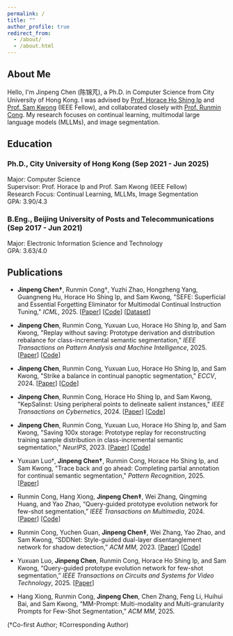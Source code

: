 ```yaml
---
permalink: /
title: ""
author_profile: true
redirect_from: 
  - /about/
  - /about.html
---
```


## About Me

Hello, I'm Jinpeng Chen (陈锦芃), a Ph.D. in Computer Science from City University of Hong Kong. I was advised by [Prof. Horace Ho Shing Ip](https://www.cityu.edu.hk/stfprofile/cship.htm) and [Prof. Sam Kwong](https://www.ln.edu.hk/po/professor-sam-kwong-tak-wu) (IEEE Fellow), and collaborated closely with [Prof. Runmin Cong](https://rmcong.github.io). My research focuses on continual learning, multimodal large language models (MLLMs), and image segmentation.

## Education

### Ph.D., City University of Hong Kong (Sep 2021 - Jun 2025)
Major: Computer Science  
Supervisor: Prof. Horace Ip and Prof. Sam Kwong (IEEE Fellow)  
Research Focus: Continual Learning, MLLMs, Image Segmentation  
GPA: 3.90/4.3  

### B.Eng., Beijing University of Posts and Telecommunications (Sep 2017 - Jun 2021)
Major: Electronic Information Science and Technology  
GPA: 3.63/4.0  

## Publications

- **Jinpeng Chen†**, Runmin Cong†, Yuzhi Zhao, Hongzheng Yang, Guangneng Hu, Horace Ho Shing Ip, and Sam Kwong, "SEFE: Superficial and Essential Forgetting Eliminator for Multimodal Continual Instruction Tuning," *ICML*, 2025. [[Paper](https://arxiv.org/abs/2505.02486)] [[Code](https://github.com/jinpeng0528/SEFE)] [[Dataset](https://huggingface.co/datasets/jinpeng0528/CoIN-ASD)]

- **Jinpeng Chen**, Runmin Cong, Yuxuan Luo, Horace Ho Shing Ip, and Sam Kwong, "Replay without saving: Prototype derivation and distribution rebalance for class-incremental semantic segmentation," *IEEE Transactions on Pattern Analysis and Machine Intelligence*, 2025. [[Paper](https://ieeexplore.ieee.org/document/10904177)] [[Code](https://github.com/jinpeng0528/STAR-TPAMI)]

- **Jinpeng Chen**, Runmin Cong, Yuxuan Luo, Horace Ho Shing Ip, and Sam Kwong, "Strike a balance in continual panoptic segmentation," *ECCV*, 2024. [[Paper](https://arxiv.org/abs/2407.16354)] [[Code](https://github.com/jinpeng0528/BalConpas)]  

- **Jinpeng Chen**, Runmin Cong, Horace Ho Shing Ip, and Sam Kwong, "KepSalinst: Using peripheral points to delineate salient instances," *IEEE Transactions on Cybernetics*, 2024. [[Paper](https://ieeexplore.ieee.org/abstract/document/10314036)] [[Code](https://github.com/jinpeng0528/KepSalinst)]

- **Jinpeng Chen**, Runmin Cong, Yuxuan Luo, Horace Ho Shing Ip, and Sam Kwong, "Saving 100x storage: Prototype replay for reconstructing training sample distribution in class-incremental semantic segmentation," *NeurIPS*, 2023. [[Paper](https://proceedings.neurips.cc/paper_files/paper/2023/hash/708e0d691a22212e1e373dc8779cbe53-Abstract-Conference.html)] [[Code](https://github.com/jinpeng0528/STAR)]  

- Yuxuan Luo†, **Jinpeng Chen†**, Runmin Cong, Horace Ho Shing Ip, and Sam Kwong, "Trace back and go ahead: Completing partial annotation for continual semantic segmentation," *Pattern Recognition*, 2025. [[Paper](https://www.sciencedirect.com/science/article/abs/pii/S0031320325002730)]

- Runmin Cong, Hang Xiong, **Jinpeng Chen‡**, Wei Zhang, Qingming Huang, and Yao Zhao, “Query-guided prototype evolution network for few-shot segmentation,” *IEEE Transactions on Multimedia*, 2024. [[Paper](https://ieeexplore.ieee.org/abstract/document/10388457)] [[Code](https://github.com/rmcong/QPENet_TMM24)]

- Runmin Cong, Yuchen Guan, **Jinpeng Chen‡**, Wei Zhang, Yao Zhao, and Sam Kwong, “SDDNet: Style-guided dual-layer disentanglement network for shadow detection,” *ACM MM*, 2023. [[Paper](https://dl.acm.org/doi/abs/10.1145/3581783.3612482)] [[Code](https://arxiv.org/abs/2308.08935)]   

- Yuxuan Luo, **Jinpeng Chen**, Runmin Cong, Horace Ho Shing Ip, and Sam Kwong, “Query-guided prototype evolution network for few-shot segmentation,” *IEEE Transactions on Circuits and Systems for Video Technology*, 2025. [[Paper](https://ieeexplore.ieee.org/abstract/document/10937737)]

- Hang Xiong, Runmin Cong, **Jinpeng Chen**, Chen Zhang, Feng Li, Huihui Bai, and Sam Kwong, “MM-Prompt: Multi-modality and Multi-granularity Prompts for Few-Shot Segmentation,” *ACM MM*, 2025.
  
(†Co-first Author; ‡Corresponding Author)
